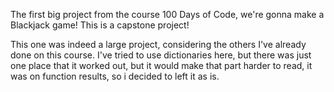 The first big project from the course 100 Days of Code, we're gonna make a Blackjack game! This is a capstone project!

This one was indeed a large project, considering the others I've already done on this course. I've tried to use dictionaries here, but there was just one place that it worked out, but it would make that part harder to read, it was on function results, so i decided to left it as is.